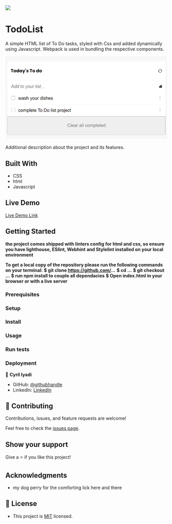 ![](https://img.shields.io/badge/Microverse-blueviolet)

# TodoList
A simple HTML list of To Do tasks, styled with Css and added dynamically using Javascript.
Webpack is used in bundling the respective components.

![screenshot](/images/Landing.PNG)

Additional description about the project and its features.

## Built With

- CSS
- html
- Javascript

## Live Demo

[Live Demo Link](https://see-why.github.io/To-do_List/)


## Getting Started

**the project comes shipped with linters config for html and css, so ensure you have lighthouse, ESlint, Webhint**
**and Stylelint installed on your local environment**

**To get a local copy of the repository please run the following commands on your terminal:**
**$ git clone https://github.com/...**
**$ cd ...**
**$ git checkout ...**
**$ run npm install to couple all dependacies**
**$ Open index.html in your browser or with a live server**


### Prerequisites

### Setup

### Install

### Usage

### Run tests

### Deployment



👤 **Cyril Iyadi**

- GitHub: [@githubhandle](https://github.com/see-why)
- LinkedIn: [LinkedIn](https://www.linkedin.com/in/cyril-iyadi-83517270)

## 🤝 Contributing

Contributions, issues, and feature requests are welcome!

Feel free to check the [issues page](../../issues/).

## Show your support

Give a ⭐️ if you like this project!

## Acknowledgments
- my dog perry for the comforting lick here and there 
## 📝 License
- This project is [MIT](./LICENSE) licensed.